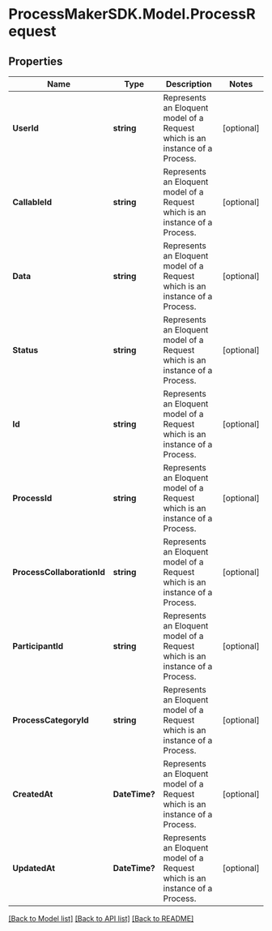 
# ProcessMakerSDK.Model.ProcessRequest

## Properties

Name | Type | Description | Notes
------------ | ------------- | ------------- | -------------
**UserId** | **string** | Represents an Eloquent model of a Request which is an instance of a Process. | [optional] 
**CallableId** | **string** | Represents an Eloquent model of a Request which is an instance of a Process. | [optional] 
**Data** | **string** | Represents an Eloquent model of a Request which is an instance of a Process. | [optional] 
**Status** | **string** | Represents an Eloquent model of a Request which is an instance of a Process. | [optional] 
**Id** | **string** | Represents an Eloquent model of a Request which is an instance of a Process. | [optional] 
**ProcessId** | **string** | Represents an Eloquent model of a Request which is an instance of a Process. | [optional] 
**ProcessCollaborationId** | **string** | Represents an Eloquent model of a Request which is an instance of a Process. | [optional] 
**ParticipantId** | **string** | Represents an Eloquent model of a Request which is an instance of a Process. | [optional] 
**ProcessCategoryId** | **string** | Represents an Eloquent model of a Request which is an instance of a Process. | [optional] 
**CreatedAt** | **DateTime?** | Represents an Eloquent model of a Request which is an instance of a Process. | [optional] 
**UpdatedAt** | **DateTime?** | Represents an Eloquent model of a Request which is an instance of a Process. | [optional] 

[[Back to Model list]](../README.md#documentation-for-models)
[[Back to API list]](../README.md#documentation-for-api-endpoints)
[[Back to README]](../README.md)

